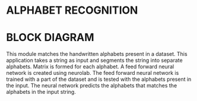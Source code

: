 # ALPHABET RECOGNITION

# BLOCK DIAGRAM

This module matches the handwritten alphabets present in a dataset. 
This application takes a string as input and segments the string into separate alphabets. 
Matrix is formed for each alphabet. 
A feed forward neural network is created using neurolab. 
The feed forward neural network is trained with a part of the dataset and is tested with the alphabets present in the input. 
The neural network predicts the alphabets that matches the alphabets in the input string.

